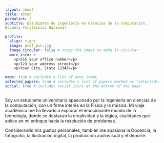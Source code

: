 ```yaml
---
layout: about
title: about
permalink: /
subtitle: Estudiante de ingeniería en Ciencias de la Computación.  
Escuela Politécnica Nacional

profile:
  align: right
  image: prof_pic.jpg
  image_circular: false # crops the image to make it circular
  more_info: >
    <p>555 your office number</p>
    <p>123 your address street</p>
    <p>Your City, State 12345</p>

news: true # includes a list of news items
selected_papers: true # includes a list of papers marked as "selected={true}"
social: true # includes social icons at the bottom of the page
---
```


Soy un estudiante universitario apasionado por la ingeniería en ciencias de la computación, con un firme interés en la Física y la música. Mi viaje académico me ha llevado a explorar el emocionante mundo de la tecnología, donde se destacan la creatividad y la lógica, cualidades que aplico en mi enfoque hacia la resolución de problemas.

Considerando mis gustos personales, también me apasiona la Docencia, la fotografía, la ilustración digital, la producción audiovisual y el deporte.